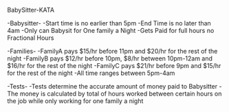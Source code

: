 BabySitter-KATA

-Babysitter- -Start time is no earlier than 5pm -End Time is no later than 4am -Only can Babysit for One family a Night -Gets Paid for full hours no Fractional Hours

-Families- -FamilyA pays $15/hr before 11pm and $20/hr for the rest of the night -FamilyB pays $12/hr before 10pm, $8/hr between 10pm-12am and $16/hr for the rest of the night -FamilyC pays $21/hr before 9pm and $15/hr for the rest of the night -All time ranges between 5pm-4am

-Tests- -Tests determine the accurate amount of money paid to Babysitter -The money is calculated by total of hours worked between certain hours on the job while only working for one family a night
